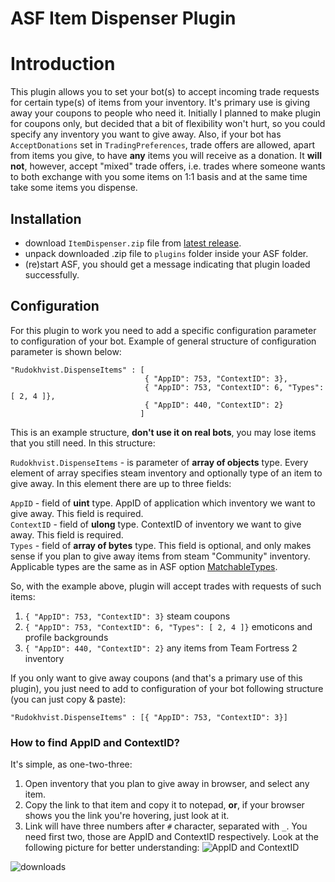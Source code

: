 # ASF Item Dispenser Plugin

# Introduction
This plugin allows you to set your bot(s) to accept incoming trade requests for certain type(s) of items from your inventory. It's primary use is giving away your coupons to people who need it. Initially I planned to make plugin for coupons only, but decided that a bit of flexibility won't hurt, so you could specify any inventory you want to give away. Also, if your bot has `AcceptDonations` set in `TradingPreferences`, trade offers are allowed, apart from items you give, to have **any** items you will receive as a donation. It **will not**, however, accept "mixed" trade offers, i.e. trades where someone wants to both exchange with you some items on 1:1 basis and at the same time take some items you dispense.

## Installation
- download `ItemDispenser.zip` file from [latest release](https://github.com/Rudokhvist/ItemDispenser/releases/latest).
- unpack downloaded .zip file to `plugins` folder inside your ASF folder.
- (re)start ASF, you should get a message indicating that plugin loaded successfully. 

## Configuration
For this plugin to work you need to add a specific configuration parameter to configuration of your bot. Example of general structure of configuration parameter is shown below:
```
"Rudokhvist.DispenseItems" : [
                              { "AppID": 753, "ContextID": 3},
                              { "AppID": 753, "ContextID": 6, "Types": [ 2, 4 ]},
                              { "AppID": 440, "ContextID": 2}
                             ]
```
This is an example structure, **don't use it on real bots**, you may lose items that you still need. In this structure:

`Rudokhvist.DispenseItems` - is parameter of **array of objects** type. Every element of array specifies steam inventory and optionally type of an item to give away. In this element there are up to three fields:

`AppID` - field of **uint** type. AppID of application which inventory we want to give away. This field is required.<br/>
`ContextID` - field of **ulong** type. ContextID of inventory we want to give away. This field is required.<br/>
`Types` - field of **array of bytes** type. This field is optional, and only makes sense if you plan to give away items from steam "Community" inventory. Applicable types are the same as in ASF option [MatchableTypes](https://github.com/JustArchiNET/ArchiSteamFarm/wiki/Configuration#matchabletypes).

So, with the example above, plugin will accept trades with requests of such items:
1. `{ "AppID": 753, "ContextID": 3}` steam coupons 
2. `{ "AppID": 753, "ContextID": 6, "Types": [ 2, 4 ]}` emoticons and profile backgrounds
3. `{ "AppID": 440, "ContextID": 2}` any items from Team Fortress 2 inventory

If you only want to give away coupons (and that's a primary use of this plugin), you just need to add to configuration of your bot following structure (you can just copy & paste):

```
"Rudokhvist.DispenseItems" : [{ "AppID": 753, "ContextID": 3}]
```

### How to find AppID and ContextID?
It's simple, as one-two-three:
1. Open inventory that you plan to give away in browser, and select any item.
2. Copy the link to that item and copy it to notepad, **or**, if your browser shows you the link you're hovering, just look at it.
3. Link will have three numbers after `#` character, separated with `_`. You need first two, those are AppID and ContextID respectively. Look at the following picture for better understanding:
![AppID and ContextID](https://i.imgur.com/85yUCAX.png)

![downloads](https://img.shields.io/github/downloads/Rudokhvist/ItemDispenser/total.svg?style=social)
